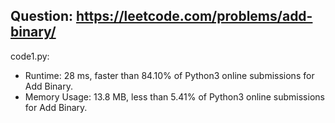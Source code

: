 ## Question: https://leetcode.com/problems/add-binary/

code1.py:
* Runtime: 28 ms, faster than 84.10% of Python3 online submissions for Add Binary.
* Memory Usage: 13.8 MB, less than 5.41% of Python3 online submissions for Add Binary.